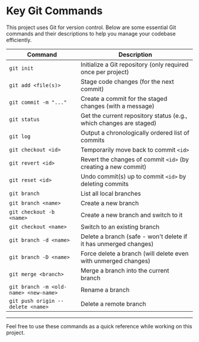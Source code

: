 # Key Git Commands

This project uses Git for version control. Below are some essential Git commands and their descriptions to help you manage your codebase efficiently.

| Command                           | Description                                                         |
|-----------------------------------|---------------------------------------------------------------------|
| `git init`                        | Initialize a Git repository (only required once per project)        |
| `git add <file(s)>`               | Stage code changes (for the next commit)                            |
| `git commit -m "..."`             | Create a commit for the staged changes (with a message)             |
| `git status`                      | Get the current repository status (e.g., which changes are staged)  |
| `git log`                         | Output a chronologically ordered list of commits                    |
| `git checkout <id>`               | Temporarily move back to commit `<id>`                              |
| `git revert <id>`                 | Revert the changes of commit `<id>` (by creating a new commit)      |
| `git reset <id>`                  | Undo commit(s) up to commit `<id>` by deleting commits              |
| `git branch`                      | List all local branches                                             |
| `git branch <name>`               | Create a new branch                                                 |
| `git checkout -b <name>`          | Create a new branch and switch to it                                |
| `git checkout <name>`             | Switch to an existing branch                                        |
| `git branch -d <name>`            | Delete a branch (safe - won't delete if it has unmerged changes)    |
| `git branch -D <name>`            | Force delete a branch (will delete even with unmerged changes)      |
| `git merge <branch>`              | Merge a branch into the current branch                              |
| `git branch -m <old-name> <new-name>` | Rename a branch                                                 |
| `git push origin --delete <name>` | Delete a remote branch                                              |
---

Feel free to use these commands as a quick reference while working on this project. 